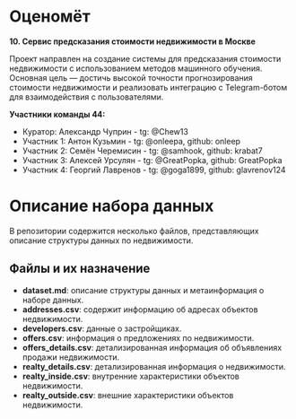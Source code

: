 # Оценомёт

**10. Сервис предсказания стоимости недвижимости в Москве**

Проект направлен на создание системы для предсказания стоимости недвижимости с использованием методов машинного обучения. 
Основная цель — достичь высокой точности прогнозирования стоимости недвижимости и реализовать интеграцию с Telegram-ботом для взаимодействия с пользователями.

**Участники команды 44:**

* Куратор: Александр Чуприн - tg: @Chew13
* Участник 1: Антон Кузьмин - tg: @onleepa, github: onleep
* Участник 2: Семён Черемисин - tg: @samhook, github: krabat7
* Участник 3: Алексей Урсулян - tg: @GreatPopka, github: GreatPopka
* Участник 4: Георгий Лавренов - tg: @goga1899, github: glavrenov124

# Описание набора данных

В репозитории содержится несколько файлов, представляющих описание структуры данных по недвижимости.

## Файлы и их назначение

- **dataset.md**: описание структуры данных и метаинформация о наборе данных.
- **addresses.csv**: содержит информацию об адресах объектов недвижимости.
- **developers.csv**: данные о застройщиках.
- **offers.csv**: информация о предложениях по недвижимости.
- **offers_details.csv**: детализированная информация об объявлениях продажи недвижимости.
- **realty_details.csv**: детализированная информация о недвижимости.
- **realty_inside.csv**: внутренние характеристики объектов недвижимости.
- **realty_outside.csv**: внешние характеристики объектов недвижимости.
